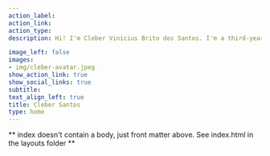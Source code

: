 ```yaml
---
action_label:
action_link:
action_type:
description: Hi! I'm Cleber Vinicius Brito dos Santos. I'm a third-year doctorate student in Epidemiology at the [Instituto de Medicina Social](https://www.ims.uerj.br) at the [State University of Rio de Janeiro (UERJ)](https://www.uerj.br), under the joint supervision of [Cláudio José Struchiner](https://scholar.google.com/citations?user=kVh9mCwAAAAJ&hl=pt-BR&oi=ao) and [Guilherme Loureiro Werneck](https://scholar.google.com/citations?user=UK-Di5gAAAAJ&hl=pt-BR&oi=ao). My main interest lie in infectious disease dynamics and their determinants, specially zoonosis, vector-borne and air-borne diseases. 

image_left: false
images:
- img/cleber-avatar.jpeg
show_action_link: true
show_social_links: true
subtitle:
text_align_left: true
title: Cleber Santos
type: home
---
```


** index doesn't contain a body, just front matter above.
See index.html in the layouts folder **
